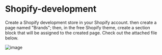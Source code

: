 # Shopify-development

Create a Shopify development store in your Shopify account. then create a page named "Brands"; then, in the free Shopify theme, create a section block that will be assigned to the created page. Check out the attached file below.


![image](https://user-images.githubusercontent.com/118601814/231387999-e4dd4847-1ba0-4ad0-a940-0a2ce105828d.png)
